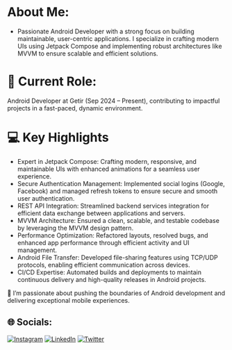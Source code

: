 # About Me:

- Passionate Android Developer with a strong focus on building maintainable, user-centric applications. I specialize in crafting modern UIs using Jetpack Compose and implementing robust architectures like MVVM to ensure scalable and efficient solutions.

# 🌟 Current Role:

Android Developer at Getir (Sep 2024 – Present), contributing to impactful projects in a fast-paced, dynamic environment.

# 💻 Key Highlights

- Expert in Jetpack Compose: Crafting modern, responsive, and maintainable UIs with enhanced animations for a seamless user experience.
- Secure Authentication Management: Implemented social logins (Google, Facebook) and managed refresh tokens to ensure secure and smooth user authentication.
- REST API Integration: Streamlined backend services integration for efficient data exchange between applications and servers.
- MVVM Architecture: Ensured a clean, scalable, and testable codebase by leveraging the MVVM design pattern.
- Performance Optimization: Refactored layouts, resolved bugs, and enhanced app performance through efficient activity and UI management.
- Android File Transfer: Developed file-sharing features using TCP/UDP protocols, enabling efficient communication across devices.
- CI/CD Expertise: Automated builds and deployments to maintain continuous delivery and high-quality releases in Android projects.

🎯 I’m passionate about pushing the boundaries of Android development and delivering exceptional mobile experiences.

## 🌐 Socials:
[![Instagram](https://img.shields.io/badge/Instagram-%23E4405F.svg?logo=Instagram&logoColor=white)](https://instagram.com/onurvatansever.6) [![LinkedIn](https://img.shields.io/badge/LinkedIn-%230077B5.svg?logo=linkedin&logoColor=white)](https://linkedin.com/in/onurvatansever1337) [![Twitter](https://img.shields.io/badge/Twitter-%231DA1F2.svg?logo=Twitter&logoColor=white)](https://twitter.com/onurv_6) 

<!-- Proudly created with GPRM ( https://gprm.itsvg.in ) -->
